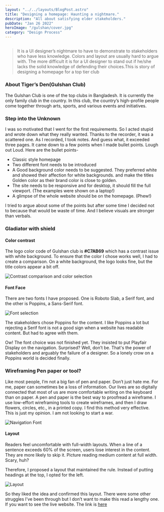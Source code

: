 ```yaml
---
layout: "../../layouts/BlogPost.astro"
title: "Designing a homepage: Haunting a nightmare."
description: "All about satisfying elder stakeholders."
pubDate: "Jan 26 2022"
heroImage: "/gulshan/cover.jpg"
category: "Design Process"
---
```


##

>It is a UI designer’s nightmare to have to demonstrate to stakeholders who have less knowledge. Colors and layout are usually hard to argue with. The more difficult it is for a UI designer to stand out if he/she lacks the solid knowledge of defending their choices.This is story of designing a homepage for a top tier club

### About Tiger’s Den(Gulshan Club)

The Gulshan Club is one of the top clubs in Bangladesh. It is currently the only family club in the country. In this club, the country’s high-profile people come together through arts, sports, and various events and initiatives.

### Step into the Unknown

I was so motivated that I went for the first requirements. So I acted stupid and wrote down what they really wanted. Thanks to the recorder, it was a scattered one. As I recorded, I took notes. And guess what, it exceeded three pages. It came down to a few points when I made bullet points. Lough out Loud. Here are the bullet points-

- Classic style homepage
- Two different font needs to be introduced
- A Good background color needs to be suggested. They preferred white and showed their affection for white backgrounds. and make the titles Golden color as their brand color is close to golden.
- The site needs to be responsive and for desktop, it should fill the full viewport. (The examples were shown on a laptop!)
- A glimpse of the whole website should be on the homepage. (Phew!)

I tried to argue about some of the points but after some time I decided not to because that would be waste of time. And I believe visuals are stronger than verbals.

### Gladiator with shield

#### Color contrast

The logo color code of Gulshan club is **#C7AB69** which has a contrast issue with white background. To ensure that the color I chose works well, I had to create a comparison. On a white background, the logo looks fine, but the title colors appear a bit off.

![Contrast comparison and color selection](/gulshan/comparison.png)

#### Font Face

There are two fonts I have proposed. One is Roboto Slab, a Serif font, and the other is Poppins, a Sans-Serif font.

![Font selection](/gulshan/font.png)

The stakeholders chose Poppins for the content. I like Poppins a lot but rejecting a Serif font is not a good sign when a website has readable content. But had to agree with them.

Ow! The font choice was not finished yet. They insisted to put Playfair Display on the navigation. Surprised? Well, don’t be. That's the power of stakeholders and arguably the failure of a designer. So a lonely crow on a Poppins world is decided finally.

### Wireframing Pen paper or tool?

Like most people, I’m not a big fan of pen and paper. Don’t just hate me. For me, paper can sometimes be a loss of information. Our lives are so digitally connected that most of us are more comfortable writing on the keyboard than on paper. A pen and paper is the best way to proofread a wireframe. I use low-effort wireframing tools to create wireframes, and then I draw flowers, circles, etc., in a printed copy. I find this method very effective. This is just my opinion. I am not looking to start a war.

![Navigation Font](/gulshan/font2.png)

#### Layout

Readers feel uncomfortable with full-width layouts. When a line of a sentence exceeds 60% of the screen, users lose interest in the content. They are more likely to skip it. Picture reading medium content at full width. Scary, huh?

Therefore, I proposed a layout that maintained the rule. Instead of putting headings at the top, I opted for the left.

![Layout](/gulshan/events.png)

So they liked the idea and confirmed this layout. There were some other struggles I’ve been through but I don’t want to make this read a lengthy one. If you want to see the live website. The link is [here](https://www.gulshanclub.com/)</a>
